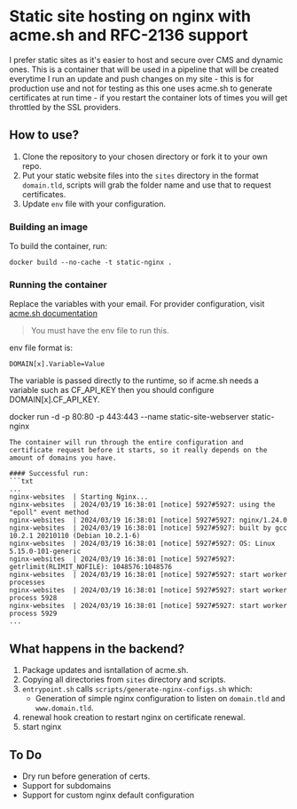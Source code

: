# Static site hosting on nginx with acme.sh and RFC-2136 support

I prefer static sites as it's easier to host and secure over CMS and dynamic ones.
This is a container that will be used in a pipeline that will be created everytime I run an update and push changes on my site - this is for production use and not for testing as this one uses acme.sh to generate certificates at run time - if you restart the container lots of times you will get throttled by the SSL providers.

## How to use?

1. Clone the repository to your chosen directory or fork it to your own repo.
2. Put your static website files into the `sites` directory in the format `domain.tld`, scripts will grab the folder name and use that to request certificates.
3. Update `env` file with your configuration.

### Building an image

To build the container, run:
```shell
docker build --no-cache -t static-nginx .
```

### Running the container

Replace the variables with your email.
For provider configuration, visit [acme.sh documentation](https://github.com/acmesh-official/acme.sh)

> You must have the env file to run this.


env file format is:
```text
DOMAIN[x].Variable=Value
```

The variable is passed directly to the runtime, so if acme.sh needs a variable such as CF_API_KEY then you should configure DOMAIN[x].CF_API_KEY.

docker run -d -p 80:80 -p 443:443 --name static-site-webserver static-nginx
```
The container will run through the entire configuration and certificate request before it starts, so it really depends on the amount of domains you have.

#### Successful run:
```txt
...
nginx-websites  | Starting Nginx...
nginx-websites  | 2024/03/19 16:38:01 [notice] 5927#5927: using the "epoll" event method
nginx-websites  | 2024/03/19 16:38:01 [notice] 5927#5927: nginx/1.24.0
nginx-websites  | 2024/03/19 16:38:01 [notice] 5927#5927: built by gcc 10.2.1 20210110 (Debian 10.2.1-6) 
nginx-websites  | 2024/03/19 16:38:01 [notice] 5927#5927: OS: Linux 5.15.0-101-generic
nginx-websites  | 2024/03/19 16:38:01 [notice] 5927#5927: getrlimit(RLIMIT_NOFILE): 1048576:1048576
nginx-websites  | 2024/03/19 16:38:01 [notice] 5927#5927: start worker processes
nginx-websites  | 2024/03/19 16:38:01 [notice] 5927#5927: start worker process 5928
nginx-websites  | 2024/03/19 16:38:01 [notice] 5927#5927: start worker process 5929
...
```


## What happens in the backend?

1. Package updates and isntallation of acme.sh.
2. Copying all directories from `sites` directory and scripts.
3. `entrypoint.sh` calls `scripts/generate-nginx-configs.sh` which:
    * Generation of simple nginx configuration to listen on `domain.tld` and `www.domain.tld`.
4. renewal hook creation to restart nginx on certificate renewal.
5. start nginx



## To Do
* Dry run before generation of certs.
* Support for subdomains
* Support for custom nginx default configuration

